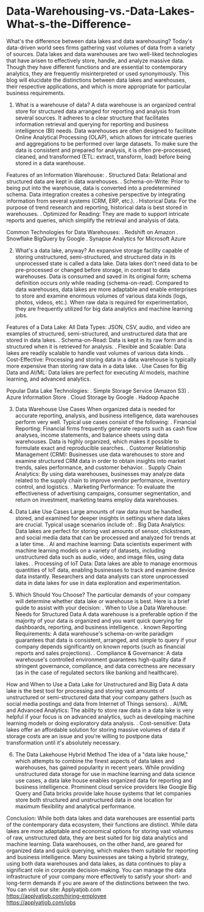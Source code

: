 # Data-Warehousing-vs.-Data-Lakes-What-s-the-Difference-
What's the difference between data lakes and data warehousing?
Today's data-driven world sees firms gathering vast volumes of data from a variety of sources. Data lakes and data warehouses are two well-liked technologies that have arisen to effectively store, handle, and analyze massive data. Though they have different functions and are essential to contemporary analytics, they are frequently misinterpreted or used synonymously. This blog will elucidate the distinctions between data lakes and warehouses, their respective applications, and which is more appropriate for particular business requirements.

1. What is a warehouse of data?
A data warehouse is an organized central store for structured data arranged for reporting and analysis from several sources. It adheres to a clear structure that facilitates information retrieval and querying for reporting and business intelligence (BI) needs. Data warehouses are often designed to facilitate Online Analytical Processing (OLAP), which allows for intricate queries and aggregations to be performed over large datasets. To make sure the data is consistent and prepared for analysis, it is often pre-processed, cleaned, and transformed (ETL: extract, transform, load) before being stored in a data warehouse.

Features of an Information Warehouse:
. Structured Data: Relational and structured data are kept in data warehouses.
. Schema-on-Write: Prior to being put into the warehouse, data is converted into a predetermined schema.
Data integration creates a cohesive perspective by integrating information from several systems (CRM, ERP, etc.).
. Historical Data: For the purpose of trend research and reporting, historical data is best stored in warehouses.
. Optimized for Reading: They are made to support intricate reports and queries, which simplify the retrieval and analysis of data.

Common Technologies for Data Warehouses:
. Redshift on Amazon
. Snowflake BigQuery by Google
. Synapse Analytics for Microsoft Azure

2. What's a data lake, anyway?
An expansive storage facility capable of storing unstructured, semi-structured, and structured data in its unprocessed state is called a data lake. Data lakes don't need data to be pre-processed or changed before storage, in contrast to data warehouses. Data is consumed and saved in its original form; schema definition occurs only while reading (schema-on-read). Compared to data warehouses, data lakes are more adaptable and enable enterprises to store and examine enormous volumes of various data kinds (logs, photos, videos, etc.). When raw data is required for experimentation, they are frequently utilized for big data analytics and machine learning jobs.

Features of a Data Lake: All Data Types:
 JSON, CSV, audio, and video are examples of structured, semi-structured, and unstructured data that are stored in data lakes.
. Schema-on-Read: Data is kept in its raw form and is structured when it is retrieved for analysis.
. Flexible and Scalable: Data lakes are readily scalable to handle vast volumes of various data kinds.
. Cost-Effective: Processing and storing data in a data warehouse is typically more expensive than storing raw data in a data lake.
. Use Cases for Big Data and AI/ML: Data lakes are perfect for executing AI models, machine learning, and advanced analytics.

Popular Data Lake Technologies:
. Simple Storage Service (Amazon S3)
. Azure Information Store
. Cloud Storage by Google
. Hadoop Apache

3. Data Warehouse Use Cases
When organized data is needed for accurate reporting, analysis, and business intelligence, data warehouses perform very well. 
Typical use cases consist of the following:
. Financial Reporting: Financial firms frequently generate reports such as cash flow analyses, income statements, and balance sheets using data warehouses. Data is highly organized, which makes it possible to formulate exact and reproducible searches.
. Customer Relationship Management (CRM): Businesses use data warehouses to store and examine structured CRM data in order to obtain insights into market trends, sales performance, and customer behavior.
. Supply Chain Analytics: By using data warehouses, businesses may analyze data related to the supply chain to improve vendor performance, inventory control, and logistics.
. Marketing Performance: To evaluate the effectiveness of advertising campaigns, consumer segmentation, and return on investment, marketing teams employ data warehouses.

5. Data Lake Use Cases
Large amounts of raw data must be handled, stored, and examined for deeper insights in settings where data lakes are crucial. Typical usage scenarios include of:
. Big Data Analytics: Data lakes are perfect for storing vast amounts of sensor, clickstream, and social media data that can be processed and analyzed for trends at a later time.
. AI and machine learning: Data scientists experiment with machine learning models on a variety of datasets, including unstructured data such as audio, video, and image files, using data lakes.
. Processing of IoT Data: Data lakes are able to manage enormous quantities of IoT data, enabling businesses to track and examine device data instantly.
Researchers and data analysts can store unprocessed data in data lakes for use in data exploration and experimentation.

5. Which Should You Choose?
The particular demands of your company will determine whether data lake or warehouse is best. Here is a brief guide to assist with your decision:
. When to Use a Data Warehouse: Needs for Structured Data A data warehouse is a preferable option if the majority of your data is organized and you want quick querying for dashboards, reporting, and business intelligence.
. known Reporting Requirements: A data warehouse's schema-on-write paradigm guarantees that data is consistent, arranged, and simple to query if your company depends significantly on known reports (such as financial reports and sales projections).
. Compliance & Governance: A data warehouse's controlled environment guarantees high-quality data if stringent governance, compliance, and data correctness are necessary (as in the case of regulated sectors like banking and healthcare).

How and When to Use a Data Lake for Unstructured and Big Data 
A data lake is the best tool for processing and storing vast amounts of unstructured or semi-structured data that your company gathers (such as social media postings and data from Internet of Things sensors).
. AI/ML and Advanced Analytics: The ability to store raw data in a data lake is very helpful if your focus is on advanced analytics, such as developing machine learning models or doing exploratory data analysis.
. Cost-sensitive: Data lakes offer an affordable solution for storing massive volumes of data if storage costs are an issue and you're willing to postpone data transformation until it's absolutely necessary.

6. The Data Lakehouse Hybrid Method
The idea of a "data lake house," which attempts to combine the finest aspects of data lakes and warehouses, has gained popularity in recent years. While providing unstructured data storage for use in machine learning and data science use cases, a data lake house enables organized data for reporting and business intelligence.
Prominent cloud service providers like Google Big Query and Data bricks provide lake house systems that let companies store both structured and unstructured data in one location for maximum flexibility and analytical performance.

Conclusion:
While both data lakes and data warehouses are essential parts of the contemporary data ecosystem, their functions are distinct. While data lakes are more adaptable and economical options for storing vast volumes of raw, unstructured data, they are best suited for big data analytics and machine learning. Data warehouses, on the other hand, are geared for organized data and quick querying, which makes them suitable for reporting and business intelligence. Many businesses are taking a hybrid strategy, using both data warehouses and data lakes, as data continues to play a significant role in corporate decision-making. You can manage the data infrastructure of your company more effectively to satisfy your short- and long-term demands if you are aware of the distinctions between the two.
You can visit our site: Applyatjob.com<br>
 https://applyatjob.com/hiring-employee<br>
https://applyatjob.com/jobs
